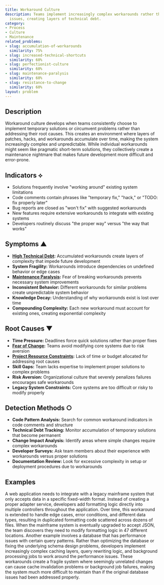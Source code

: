 ```yaml
---
title: Workaround Culture
description: Teams implement increasingly complex workarounds rather than fixing root
  issues, creating layers of technical debt.
category:
- Process
- Culture
- Maintenance
related_problems:
- slug: accumulation-of-workarounds
  similarity: 75%
- slug: increased-technical-shortcuts
  similarity: 60%
- slug: perfectionist-culture
  similarity: 60%
- slug: maintenance-paralysis
  similarity: 60%
- slug: resistance-to-change
  similarity: 60%
layout: problem
---
```


## Description

Workaround culture develops when teams consistently choose to implement temporary solutions or circumvent problems rather than addressing their root causes. This creates an environment where layers of patches, hacks, and workarounds accumulate over time, making the system increasingly complex and unpredictable. While individual workarounds might seem like pragmatic short-term solutions, they collectively create a maintenance nightmare that makes future development more difficult and error-prone.

## Indicators ⟡
- Solutions frequently involve "working around" existing system limitations
- Code comments contain phrases like "temporary fix," "hack," or "TODO: fix properly later"
- Bug reports are closed as "won't fix" with suggested workarounds
- New features require extensive workarounds to integrate with existing systems
- Developers routinely discuss "the proper way" versus "the way that works"

## Symptoms ▲
- **[High Technical Debt](high-technical-debt.md):** Accumulated workarounds create layers of complexity that impede future development
- **System Fragility:** Workarounds introduce dependencies on undefined behavior or edge cases
- **[Maintenance Paralysis](maintenance-paralysis.md):** Fear of breaking workarounds prevents necessary system improvements
- **Inconsistent Behavior:** Different workarounds for similar problems create unpredictable system behavior
- **Knowledge Decay:** Understanding of why workarounds exist is lost over time
- **Compounding Complexity:** Each new workaround must account for existing ones, creating exponential complexity

## Root Causes ▼
- **Time Pressure:** Deadlines force quick solutions rather than proper fixes
- **[Fear of Change](fear-of-change.md):** Teams avoid modifying core systems due to risk aversion
- **[Project Resource Constraints](project-resource-constraints.md):** Lack of time or budget allocated for addressing root causes
- **Skill Gaps:** Team lacks expertise to implement proper solutions to complex problems
- **Risk Aversion:** Organizational culture that severely penalizes failures encourages safe workarounds
- **Legacy System Constraints:** Core systems are too difficult or risky to modify properly

## Detection Methods ○
- **Code Pattern Analysis:** Search for common workaround indicators in code comments and structure
- **Technical Debt Tracking:** Monitor accumulation of temporary solutions that become permanent
- **Change Impact Analysis:** Identify areas where simple changes require complex workarounds
- **Developer Surveys:** Ask team members about their experience with workarounds versus proper solutions
- **Documentation Review:** Look for excessive complexity in setup or deployment procedures due to workarounds

## Examples

A web application needs to integrate with a legacy mainframe system that only accepts data in a specific fixed-width format. Instead of creating a proper adapter service, developers add formatting logic directly into multiple controllers throughout the application. Over time, this workaround is extended to handle edge cases, error conditions, and different data types, resulting in duplicated formatting code scattered across dozens of files. When the mainframe system is eventually upgraded to accept JSON, the team discovers they need to modify formatting logic in 47 different locations. Another example involves a database that has performance issues with certain query patterns. Rather than optimizing the database or fixing the underlying schema design problems, developers implement increasingly complex caching layers, query rewriting logic, and background processing jobs to work around the performance issues. These workarounds create a fragile system where seemingly unrelated changes can cause cache invalidation problems or background job failures, making the system much more difficult to maintain than if the original database issues had been addressed properly.